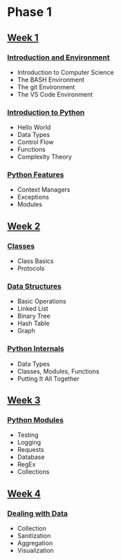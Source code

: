 # Phase 1

## [Week 1](https://github.com/ByteAcademy-Curriculum/Data-Science/tree/master/Slides/Phase%201/Week%201)
### [Introduction and Environment](https://github.com/ByteAcademy-Curriculum/Data-Science/tree/master/Slides/Phase%201/Week%201/Slides/Introduction%20and%20Environment)
* Introduction to Computer Science
* The BASH Environment
* The git Environment
* The VS Code Environment

### [Introduction to Python](https://github.com/ByteAcademy-Curriculum/Data-Science/tree/master/Slides/Phase%201/Week%201/Slides/Introduction-To-Python)
* Hello World
* Data Types
* Control Flow
* Functions
* Complexity Theory

### [Python Features](https://github.com/ByteAcademy-Curriculum/Data-Science/tree/master/Slides/Phase%201/Week%201/Slides/Python-Features)
* Context Managers
* Exceptions
* Modules

## [Week 2](https://github.com/ByteAcademy-Curriculum/Data-Science/tree/master/Slides/Phase%201/Week%202)
### [Classes](https://github.com/ByteAcademy-Curriculum/Data-Science/tree/master/Slides/Phase%201/Week%202/Slides/Classes)
* Class Basics
* Protocols

### [Data Structures](https://github.com/ByteAcademy-Curriculum/Data-Science/tree/master/Slides/Phase%201/Week%202/Slides/Data-Structures)
* Basic Operations
* Linked List
* Binary Tree
* Hash Table
* Graph 

### [Python Internals](https://github.com/ByteAcademy-Curriculum/Data-Science/tree/master/Slides/Phase%201/Week%202/Slides/Python-Internals)
* Data Types
* Classes, Modules, Functions
* Putting It All Together

## [Week 3](https://github.com/ByteAcademy-Curriculum/Data-Science/tree/master/Slides/Phase%201/Week%203)
### [Python Modules](...)
* Testing
* Logging
* Requests
* Database
* RegEx
* Collections

## [Week 4](https://github.com/ByteAcademy-Curriculum/Data-Science/tree/master/Slides/Phase%201/Week%204)
### [Dealing with Data](...)
* Collection
* Sanitization
* Aggregation
* Visualization
